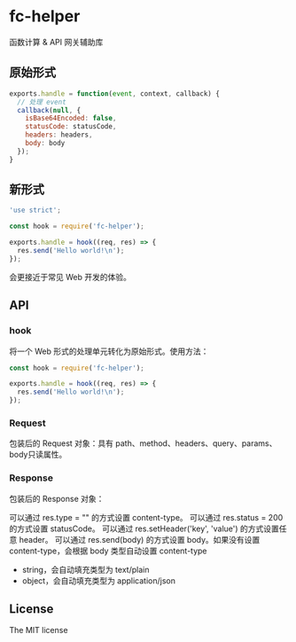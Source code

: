 # fc-helper

函数计算 & API 网关辅助库

## 原始形式

```js
exports.handle = function(event, context, callback) {
  // 处理 event
  callback(null, {
    isBase64Encoded: false,
    statusCode: statusCode,
    headers: headers,
    body: body
  });
}
```

## 新形式

```js
'use strict';

const hook = require('fc-helper');

exports.handle = hook((req, res) => {
  res.send('Hello world!\n');
});
```

会更接近于常见 Web 开发的体验。

## API

### hook

将一个 Web 形式的处理单元转化为原始形式。使用方法：

```js
const hook = require('fc-helper');

exports.handle = hook((req, res) => {
  res.send('Hello world!\n');
});
```

### Request

包装后的 Request 对象：具有 path、method、headers、query、params、body只读属性。

### Response

包装后的 Response 对象：

可以通过 res.type = "" 的方式设置 content-type。
可以通过 res.status = 200 的方式设置 statusCode。
可以通过 res.setHeader('key', 'value') 的方式设置任意 header。
可以通过 res.send(body) 的方式设置 body。如果没有设置 content-type，会根据 body 类型自动设置 content-type

- string，会自动填充类型为 text/plain
- object，会自动填充类型为 application/json

## License
The MIT license

